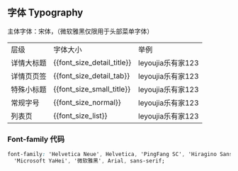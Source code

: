 <script>
  import bus from '../../bus'
  const varMap = [
    '$--font-size-extra-large',
    '$--font-size-large',
    '$--font-size-medium',
    '$--font-size-base',
    '$--font-size-small',
    '$--font-size-extra-small', 
    '$--font_size-detail-title',
    '$--font-size-detail-tab',
    '$--font-size-small-title',
    '$--font-size-normal',
    '$--font-size-list'
  ]
  const original = {
    'font_size_extra_large': '20px',
    'font_size_large': '18px',
    'font_size_medium': '16px',
    'font_size_base': '14px',
    'font_size_small': '13px',
    'font_size_extra_small': '12px',

    'font_size_detail_title': '16px',
    'font_size_detail_tab': '15px',
    'font_size_small_title': '14px',
    'font_size_normal': '13px',
    'font_size_list': '12px'
  }
  export default {
    created() {
      bus.$on('user-theme-config-update', this.setGlobal)
    },
    mounted() {
      this.setGlobal()
    },
    methods: {
      tintColor(color, tint) {
        return tintColor(color, tint)
      },
      setGlobal() {
        if (window.userThemeConfig) {
          this.global = window.userThemeConfig.global
        }
      }
    },
    data() {
      return {
        global: {},
        'font_size_extra_large': '',
        'font_size_large': '',
        'font_size_medium': '',
        'font_size_base': '',
        'font_size_small': '',
        'font_size_extra_small': '',

        'font_size_detail_title': '',
        'font_size_detail_tab': '',
        'font_size_small_title': '',
        'font_size_normal': '',
        'font_size_list': ''
      }
    },
    watch: {
      global: {
        immediate: true,
        handler(value) {
          varMap.forEach((v) => {
            const key = v.replace('$--', '').replace(/-/g, '_')
            if (value[v]) {
              this[key] = value[v]
            } else {
              this[key] = original[key]
            }
          })
        }
      }
    },
  }
</script>

## 字体 Typography

主体字体：宋体，（微软雅黑仅限用于头部菜单字体）

<table class="demo-typo-size">
  <tbody>
  <tr
    >
      <td>层级</td>
      <td>字体大小</td>
      <td class="color-dark-light">举例</td>
    </tr>
    <tr
    :style="{ fontSize: font_size_detail_title }"
    >
      <td>详情大标题</td>
      <td class="color-dark-light">{{font_size_detail_title}}</td>
      <td>leyoujia乐有家123</td>
    </tr>
    <tr
    :style="{ fontSize: font_size_detail_tab }"
    >
      <td>详情页页签</td>
      <td class="color-dark-light">{{font_size_detail_tab}}</td>
      <td>leyoujia乐有家123</td>
    </tr>
    <tr
    :style="{ fontSize: font_size_small_title }"
    >
      <td>特殊小标题</td>
      <td class="color-dark-light">{{font_size_small_title}}</td>
      <td>leyoujia乐有家123</td>
    </tr>
    <tr
    :style="{ fontSize: font_size_normal }"
    >
      <td>常规字号</td>
      <td class="color-dark-light">{{font_size_normal}}</td>
      <td>leyoujia乐有家123</td>
    </tr>
    <tr
    :style="{ fontSize: font_size_list }"
    >
      <td>列表页</td>
      <td class="color-dark-light">{{font_size_list}}</td>
      <td>leyoujia乐有家123</td>
    </tr>
  </tbody>
</table>

### Font-family 代码

```css
font-family: 'Helvetica Neue', Helvetica, 'PingFang SC', 'Hiragino Sans GB',
  'Microsoft YaHei', '微软雅黑', Arial, sans-serif;
```
